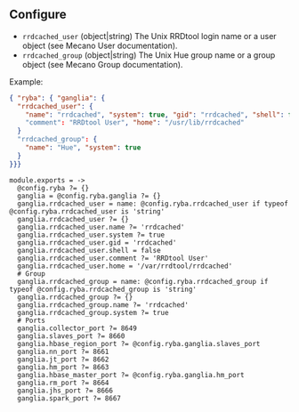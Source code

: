 

## Configure

*   `rrdcached_user` (object|string)
The Unix RRDtool login name or a user object (see Mecano User documentation).
*   `rrdcached_group` (object|string)
The Unix Hue group name or a group object (see Mecano Group documentation).

Example:

```json
{ "ryba": { "ganglia": {
  "rrdcached_user": {
    "name": "rrdcached", "system": true, "gid": "rrdcached", "shell": false
    "comment": "RRDtool User", "home": "/usr/lib/rrdcached"
  }
  "rrdcached_group": {
    "name": "Hue", "system": true
  }
}}}
```

    module.exports = ->
      @config.ryba ?= {}
      ganglia = @config.ryba.ganglia ?= {}
      ganglia.rrdcached_user = name: @config.ryba.rrdcached_user if typeof @config.ryba.rrdcached_user is 'string'
      ganglia.rrdcached_user ?= {}
      ganglia.rrdcached_user.name ?= 'rrdcached'
      ganglia.rrdcached_user.system ?= true
      ganglia.rrdcached_user.gid = 'rrdcached'
      ganglia.rrdcached_user.shell = false
      ganglia.rrdcached_user.comment ?= 'RRDtool User'
      ganglia.rrdcached_user.home = '/var/rrdtool/rrdcached'
      # Group
      ganglia.rrdcached_group = name: @config.ryba.rrdcached_group if typeof @config.ryba.rrdcached_group is 'string'
      ganglia.rrdcached_group ?= {}
      ganglia.rrdcached_group.name ?= 'rrdcached'
      ganglia.rrdcached_group.system ?= true
      # Ports
      ganglia.collector_port ?= 8649
      ganglia.slaves_port ?= 8660
      ganglia.hbase_region_port ?= @config.ryba.ganglia.slaves_port
      ganglia.nn_port ?= 8661
      ganglia.jt_port ?= 8662
      ganglia.hm_port ?= 8663
      ganglia.hbase_master_port ?= @config.ryba.ganglia.hm_port
      ganglia.rm_port ?= 8664
      ganglia.jhs_port ?= 8666
      ganglia.spark_port ?= 8667
